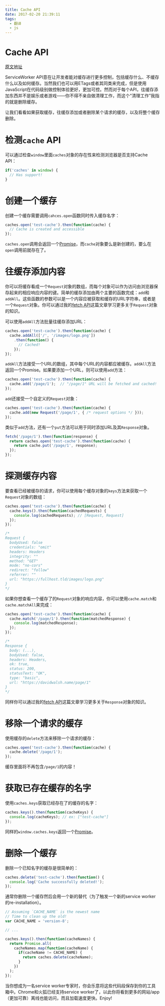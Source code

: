 ```yaml
---
title: Cache API
date: 2017-02-20 21:39:11
tags:
  - 翻译
  - js
---
```


# Cache API

[原文地址](https://davidwalsh.name/cache)

ServiceWorker API意在让开发者能对缓存进行更多控制，包括缓存什么、不缓存什么以及如何缓存。当然我们也可以用ETags或者其同类来完成，但是使用JavaScript在代码级别做控制体验更好，更加可控。然而对于每个API，往缓存添加东西并不是娱乐或者游戏——你不得不亲自做清理工作，而这个“清理工作”我指的就是删除缓存。

让我们看看如果获取缓存，往缓存添加或者删除某个请求的缓存，以及将整个缓存删除。

# 检测`cache` API

可以通过检查`window`里面`caches`对象的存在性来检测浏览器是否支持Cache API：

```js
if('caches' in window) {
  // Has support!
}
```

# 创建一个缓存

创建一个缓存需要调用`cahces.open`函数同时传入缓存名字：

```js
caches.open('test-cache').then(function(cache) {
  // Cache is created and accessible
});
```

`caches.open`调用会返回一个[Promise](https://davidwalsh.name/promises)，而`cache`对象要么是新创建的，要么在`open`调用前就存在了。

# 往缓存添加内容

你可以将缓存看成一个`Request`对象的数组，而每个对象可以作为访问由浏览器保存起来的相应响应内容的键。简单的缓存添加由两个主要的函数完成：`add`和`addAll`。这些函数的参数可以是一个内容应被获取和缓存的URL字符串，或者是一个`Request`对象。你可以通过我的[fetch API](https://davidwalsh.name/fetch)这篇文章学习更多关于`Request`对象的知识。

可以使用`addAll`方法批量往缓存添加URL：

```js
caches.open('test-cache').then(function(cache) { 
  cache.addAll(['/', '/images/logo.png'])
    .then(function() { 
      // Cached!
    });
});
```

`addAll`方法接受一个URL的数组，其中每个URL的内容都应被缓存。`addAll`方法返回一个Promise。如果要添加一个URL，则可以使用`add`方法：

```js
caches.open('test-cache').then(function(cache) {
  cache.add('/page/1');  // "/page/1" URL will be fetched and cached!
});
```

`add`还接受一个自定义的`Request`对象：

```js
caches.open('test-cache').then(function(cache) {
  cache.add(new Request('/page/1', { /* request options */ }));
});
```

类似于`add`方法，还有一个`put`方法可以用于同时添加URL及其`Response`对象。

```js
fetch('/page/1').then(function(response) {
  return caches.open('test-cache').then(function(cache) {
    return cache.put('/page/1', response);
  });
});
```

# 探测缓存内容

要查看已经被缓存的请求，你可以使用每个缓存对象的`keys`方法来获取一个`Request`对象的数组：

```js
caches.open('test-cache').then(function(cache) { 
  cache.keys().then(function(cachedRequests) { 
    console.log(cachedRequests); // [Request, Request]
  });
});

/*
Request {
  bodyUsed: false
  credentials: "omit"
  headers: Headers
  integrity: ""
  method: "GET"
  mode: "no-cors"
  redirect: "follow"
  referrer: ""
  url: "https://fullhost.tld/images/logo.png"
}
*/
```

如果你想查看一个缓存了的`Request`对象的响应内容，你可以使用`cache.match`和`cache.matchAll`来完成：

```js
caches.open('test-cache').then(function(cache) {
  cache.match('/page/1').then(function(matchedResponse) {
    console.log(matchedResponse);
  });
});

/*
Response {
  body: (...),
  bodyUsed: false,
  headers: Headers,
  ok: true,
  status: 200,
  statusText: "OK",
  type: "basic",
  url: "https://davidwalsh.name/page/1"
}
*/
```

同样你可以通过我的[fetch API](https://davidwalsh.name/fetch)这篇文章学习更多关于`Response`对象的知识。

# 移除一个请求的缓存

使用缓存的`delete`方法来移除一个请求的缓存：

```js
caches.open('test-cache').then(function(cache) {
  cache.delete('/page/1');
});
```

缓存里面将不再包含`/page/1`的内容！

# 获取已存在缓存的名字

使用`caches.keys`获取已经存在了的缓存的名字：

```js
caches.keys().then(function(cacheKeys) { 
  console.log(cacheKeys); // ex: ["test-cache"]
});
```

同样的`window.caches.keys`返回一个[Promise](https://davidwalsh.name/tutorials/promises)。

# 删除一个缓存

删除一个已知名字的缓存是很简单的：

```js
caches.delete('test-cache').then(function() { 
  console.log('Cache successfully deleted!'); 
});
```

通常你删除一个缓存然后会用一个新的替代（为了触发一个新的service worker的re-installation）。

```js
// Assuming `CACHE_NAME` is the newest name
// Time to clean up the old!
var CACHE_NAME = 'version-8';

// ...

caches.keys().then(function(cacheNames) {
  return Promise.all(
    cacheNames.map(function(cacheName) {
      if(cacheName != CACHE_NAME) {
        return caches.delete(cacheName);
      }
    })
  );
});
```

当你想成为一名service worker专家时，你会乐意将这些代码段保存到你的工具箱中。Chrome和火狐已经支持service worker了，以此你将看到更多的网站/app（更加可靠）离线也能访问，而且加载速度更快。Enjoy!